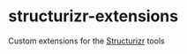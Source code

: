 # structurizr-extensions
Custom extensions for the [Structurizr](https://github.com/structurizr) tools
